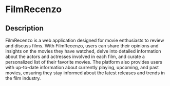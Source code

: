 # FilmRecenzo

## Description
FilmRecenzo is a web application designed for movie enthusiasts to review and discuss films. With FilmRecenzo, users can share their opinions and insights on the movies they have watched, delve into detailed information about the actors and actresses involved in each film, and curate a personalized list of their favorite movies. The platform also provides users with up-to-date information about currently playing, upcoming, and past movies, ensuring they stay informed about the latest releases and trends in the film industry.
